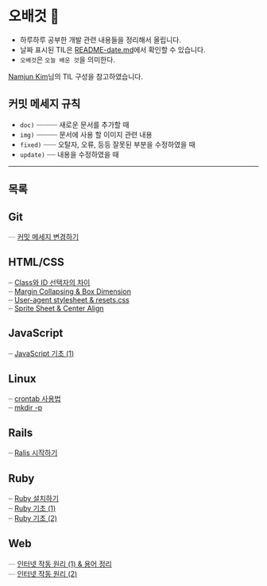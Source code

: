 # 오배것 :pencil:
- 하루하루 공부한 개발 관련 내용들을 정리해서 올립니다.
- 날짜 표시된 TIL은 [README-date.md](./README-date.md)에서 확인할 수 있습니다.
- `오배것`은 `오늘 배운 것`을 의미한다. 

[Namjun Kim](https://github.com/namjunemy/TIL)님의 TIL 구성을 참고하였습니다.

## 커밋 메세지 규칙
- `doc)` ┈┈┈┈┈ 새로운 문서를 추가할 때
- `img)` ┈┈┈┈┈ 문서에 사용 할 이미지 관련 내용
- `fixed)` ┈┈┈ 오탈자, 오류, 등등 잘못된 부분을 수정하였을 때
- `update)` ┈┈ 내용을 수정하였을 때

<hr>

## 목록
## Git <a id="git"></a>
┈ [커밋 메세지 변경하기](ttps://github.com/myoiwritescode/TIL/tree/master/Git/2019/08/31.md)<br>

## HTML/CSS <a id="html-css"></a>
┈ [Class와 ID 선택자의 차이](https://github.com/myoiwritescode/TIL/tree/master/Frontend/2019/08/17.md)<br>
┈ [Margin Collapsing & Box Dimension](https://github.com/myoiwritescode/TIL/tree/master/Frontend/2019/08/18.md)<br>
┈ [User-agent stylesheet & resets.css](https://github.com/myoiwritescode/TIL/tree/master/Frontend/2019/08/19.md)<br>
┈ [Sprite Sheet & Center Align](https://github.com/myoiwritescode/TIL/tree/master/Frontend/2019/08/26.md)<br>

## JavaScript <a id="js"></a>
┈ [JavaScript 기초 (1)](https://github.com/myoiwritescode/TIL/tree/master/JavaScript/2019/08/28.md)<br>

## Linux <a id="linux"></a>
┈ [crontab 사용법](https://github.com/myoiwritescode/TIL/tree/master/Linux/2019/08/19.md)<br>
┈ [mkdir -p](https://github.com/myoiwritescode/TIL/tree/master/Linux/2019/08/16.md)<br>

## Rails <a id="rails"></a>
┈ [Ralis 시작하기](https://github.com/myoiwritescode/TIL/tree/master/Rails/2019/08/081619-first-web-app-using-rails.md)<br>

## Ruby <a id="ruby"></a>
┈ [Ruby 설치하기](https://github.com/myoiwritescode/TIL/tree/master/Ruby/2019/08/081619-ruby-basics-1.md)<br>
┈ [Ruby 기초 (1)](https://github.com/myoiwritescode/TIL/blob/master/Ruby/2019/08/082919-installing-ruby.md)<br>
┈ [Ruby 기초 (2)](https://github.com/myoiwritescode/TIL/blob/master/Ruby/2019/08/082919-installing-ruby.md)<br>

## Web <a id="web"></a>
┈ [인터넷 작동 원리 (1) & 용어 정리](https://github.com/myoiwritescode/TIL/tree/master/Web/2019/08/16.md)<br>
┈ [인터넷 작동 원리 (2)](https://github.com/myoiwritescode/TIL/tree/master/Web/2019/08/17.md)<br>


